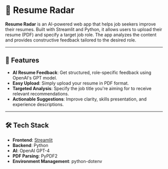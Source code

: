 # 📄 Resume Radar

**Resume Radar** is an AI-powered web app that helps job seekers improve their resumes. Built with Streamlit and Python, it allows users to upload their resume (PDF) and specify a target job role. The app analyzes the content and provides constructive feedback tailored to the desired role.

---

## 🚀 Features

- **AI Resume Feedback**: Get structured, role-specific feedback using OpenAI's GPT model.
- **Easy Upload**: Simply upload your resume in PDF format.
- **Targeted Analysis**: Specify the job title you're aiming for to receive relevant recommendations.
- **Actionable Suggestions**: Improve clarity, skills presentation, and experience descriptions.

---

## 🛠️ Tech Stack

- **Frontend**: [Streamlit](https://streamlit.io/)
- **Backend**: Python
- **AI**: OpenAI GPT-4
- **PDF Parsing**: PyPDF2
- **Environment Management**: python-dotenv
